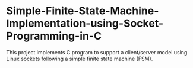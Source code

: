 # Simple-Finite-State-Machine-Implementation-using-Socket-Programming-in-C
This project implements C program to support a client/server model using Linux sockets following a simple finite state machine (FSM).
